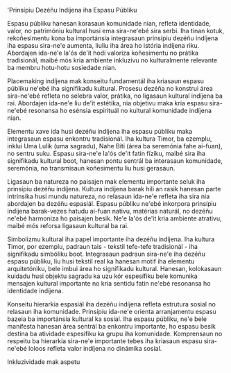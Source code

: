 'Prinsípiu Dezéñu Indíjena iha Espasu Públiku

Espasu públiku hanesan korasaun komunidade nian, refleta identidade, valor, no patrimóniu kultural husi ema sira-ne'ebé sira serbi. Iha tinan kotuk, rekoñesimentu kona ba importánsia integrasaun prinsípiu dezéñu indíjena iha espasu sira-ne'e aumenta, liuliu iha área ho istória indíjena riku. Abordajen ida-ne'e la'ós de'it hodi valoriza koñesimentu no prátika tradisionál, maibé mós kria ambiente inkluzivu no kulturalmente relevante ba membru hotu-hotu sosiedade nian.

Placemaking indíjena mak konseitu fundamentál iha kriasaun espasu públiku ne'ebé iha signifikadu kultural. Prosesu dezéña no konstrui área sira-ne'ebé refleta no selebra valor, prátika, no ligasaun kultural indíjena ba rai. Abordajen ida-ne'e liu de'it estétika, nia objetivu maka kria espasu sira-ne'ebé resonansa ho esénsia espirituál no kultural komunidade indíjena nian.

Elementu xave ida husi dezéñu indíjena iha espasu públiku maka integrasaun espasu enkontru tradisionál. Iha kultura Timor, ba ezemplu, inklui Uma Lulik (uma sagradu), Nahe Biti (área ba seremónia fahe ai-fuan), no sentru suku. Espasu sira-ne'e la'ós de'it fatin fíziku, maibé sira iha signifikadu kultural boot, hanesan pontu sentrál ba interasaun komunidade, seremónia, no transmisaun koñesimentu liu husi gerasaun.

Ligasaun ba natureza no paisajen mak elementu importante seluk iha prinsípiu dezéñu indíjena. Kultura indíjena barak hili an rasik hanesan parte intrinsika husi mundu natureza, no relasaun ida-ne'e refleta iha sira nia abordajen ba dezéñu espasiál. Espasu públiku ne'ebé inkorpora prinsípiu indíjena barak-vezes hatudu ai-fuan nativu, matérias naturál, no dezéñu ne'ebé harmoniza ho paisajen besik. Ne'e la'ós de'it kria ambiente atrativu, maibé mós reforsa ligasaun kultural ba rai.

Simbolizmu kultural iha papel importante iha dezéñu indíjena. Iha kultura Timor, por ezemplu, padraun tais - tekstil tefe-tefe tradisionál - iha signifikadu simbóliku boot. Integrasaun padraun sira-ne'e iha dezéñu espasu públiku, liu husi tekstil real ka hanesan motif iha elementu arquitetóniku, bele imbui área ho signifikadu kultural. Hanesan, kolokasaun kuidadu husi objektu sagradu ka uzu kór espesífiku bele komunika mensajen kultural importante no kria sentidu fatin ne'ebé resonansa ho identidade indíjena.

Konseitu hierarkia espasiál iha dezéñu indíjena refleta estrutura sosial no relasaun iha komunidade. Prinsípiu ida-ne'e orienta arranjamentu espasu bazeia ba importánsia kultural ka sosial. Iha espasu públiku, ne'e bele manifesta hanesan área sentrál ba enkontru importante, ho espasu besik destina ba atividade espesífiku ka grupu iha komunidade. Komprensaun no respeitu ba hierarkia sira-ne'e importante tebes iha kriasaun espasu sira-ne'ebé loloos refleta valor indíjena no dinámika sosial.

Inkluzividade mak aspetu
